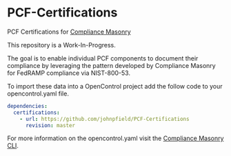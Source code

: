 # PCF-Certifications
PCF Certifications for [Compliance Masonry](https://github.com/opencontrol/compliance-masonry)

This repository is a Work-In-Progress.  

The goal is to enable individual PCF components to document their compliance by leveraging the pattern developed by Compliance Masonry for FedRAMP compliance via NIST-800-53.  

To import these data into a OpenControl project add the follow code to your opencontrol.yaml file.
```yaml
dependencies:
  certifications:
    - url: https://github.com/johnpfield/PCF-Certifications
      revision: master
```

For more information on the opencontrol.yaml visit the [Compliance Masonry CLI](https://github.com/opencontrol/compliance-masonry#creating-an-opencontrol-project).
